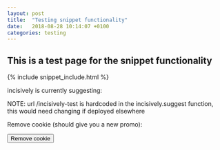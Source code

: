 ```yaml
---
layout: post
title:  "Testing snippet functionality"
date:   2018-08-28 10:14:07 +0100
categories: testing
---
```


## This is a test page for the snippet functionality

{% include snippet_include.html %}

<script type = 'text/javascript'>
// Fetch suggestion from Incisively for this lab
incisively.suggest({
  lab: 'f0329166-464c-419d-7ae7-c29b4e002bd5',
  segment: null,
  success: function(suggestion) {
    console.log(suggestion.content);
	$('#incisivelySuggestion').text(suggestion.content);
	$('#incisivelySuggestion').attr('href', baseurl + suggestion.content);
  }
});

function deletecookie() {
  var d = new Date();
  
  document.cookie = "iyV=blah;expires=" + d.toGMTString() + ";" + ";";
  alert(document.cookie);
  window.reload()
}
</script>


incisively is currently suggesting:
<a href='#' id='incisivelySuggestion'>
</a> 

NOTE: url /incisively-test is hardcoded in the incisively.suggest function, this would need changing if deployed elsewhere


Remove cookie (should give you a new promo):
<form>
<input value="Remove cookie" type="submit" onClick="deletecookie()"/>
</form>




